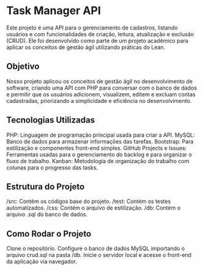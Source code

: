 # Task Manager API
Este projeto é uma API para o gerenciamento de cadastros, listando usuários e com funcionalidades de criação, leitura, atualização e exclusão (CRUD). Ele foi desenvolvido como parte de um projeto acadêmico para aplicar os conceitos de gestão ágil utilizando práticas do Lean.

## Objetivo
Nosso projeto aplicou os conceitos de gestão ágil no desenvolvimento de software, criando uma API com PHP para conversar com o banco de dados e permitir que os usuários adicionem, visualizem, editem e excluam contas cadastradas, priorizando a simplicidade e eficiência no desenvolvimento.


## Tecnologias Utilizadas
PHP: Linguagem de programação principal usada para criar a API.
MySQL: Banco de dados para armazenar informações das tarefas.
Bootstrap: Para estilização e componentes front-end simples.
GitHub Projects e Issues: Ferramentas usadas para o gerenciamento do backlog e para organizar o fluxo de trabalho.
Kanban: Metodologia de organização do trabalho com colunas para o progresso das tasks.

## Estrutura do Projeto
/src: Contém os códigos base do projeto.
/test: Contém os testes automatizados.
/css: Contém o arquivo de estilização.
/db: Contém o arquivo .sql do banco de dados.

## Como Rodar o Projeto
Clone o repositório.
Configure o banco de dados MySQL importando o arquivo crud.sql na pasta /db.
Inicie o servidor local e acesse o front-end da aplicação via navegador.


